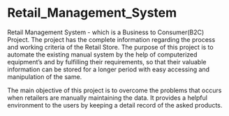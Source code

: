 # Retail_Management_System

Retail Management System - which is a Business to Consumer(B2C) Project. The project has the complete information regarding the process and working criteria of the Retail Store.
The purpose of this project is to automate the existing manual system by the help of computerized equipment’s and by fulfilling their requirements, so that their valuable information can be stored for a longer period with easy accessing and manipulation of the same.

The main objective of this project is to overcome the problems that occurs when retailers are manually maintaining the data.
It provides a helpful environment to the users by keeping a detail record of the asked products.
